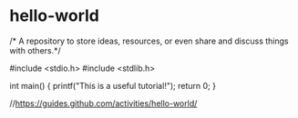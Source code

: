 # hello-world
 /* A repository  to store ideas, resources, or even share and discuss things with others.*/
 
#include <stdio.h>
#include <stdlib.h>

int main()
{
  printf("This is a useful tutorial!");
  return 0;
}

//https://guides.github.com/activities/hello-world/
